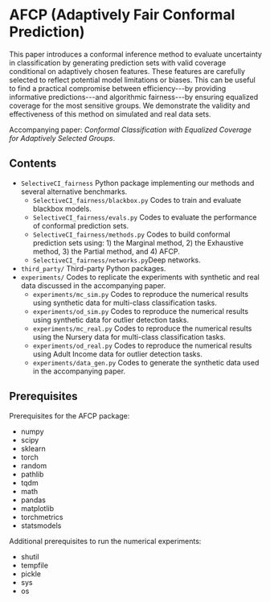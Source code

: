 # AFCP (Adaptively Fair Conformal Prediction)
This paper introduces a conformal inference method to evaluate uncertainty in classification by generating prediction sets with valid coverage conditional on adaptively chosen features. These features are carefully selected to reflect potential model limitations or biases. This can be useful to find a practical compromise between efficiency---by providing informative predictions---and algorithmic fairness---by ensuring equalized coverage for the most sensitive groups. We demonstrate the validity and effectiveness of this method on simulated and real data sets.

Accompanying paper: *Conformal Classification with Equalized Coverage for Adaptively Selected Groups*.


## Contents

 - `SelectiveCI_fairness` Python package implementing our methods and several alternative benchmarks.
    - `SelectiveCI_fairness/blackbox.py` Codes to train and evaluate blackbox models.
    - `SelectiveCI_fairness/evals.py` Codes to evaluate the performance of conformal prediction sets.
    - `SelectiveCI_fairness/methods.py` Codes to build conformal prediction sets using: 1) the Marginal method, 2) the Exhaustive method, 3) the Partial method, and 4) AFCP. 
    - `SelectiveCI_fairness/networks.py`Deep networks.
 - `third_party/` Third-party Python packages.
 - `experiments/` Codes to replicate the experiments with synthetic and real data discussed in the accompanying paper.
    - `experiments/mc_sim.py` Codes to reproduce the numerical results using synthetic data for multi-class classification tasks.
    - `experiments/od_sim.py` Codes to reproduce the numerical results using synthetic data for outlier detection tasks.
    - `experiments/mc_real.py` Codes to reproduce the numerical results using the Nursery data for multi-class classification tasks.
    - `experiments/od_real.py` Codes to reproduce the numerical results using Adult Income data for outlier detection tasks.
    - `experiments/data_gen.py` Codes to generate the synthetic data used in the accompanying paper.  


    
## Prerequisites

Prerequisites for the AFCP package:
 - numpy
 - scipy
 - sklearn
 - torch
 - random
 - pathlib
 - tqdm
 - math
 - pandas
 - matplotlib
 - torchmetrics
 - statsmodels

Additional prerequisites to run the numerical experiments:
 - shutil
 - tempfile
 - pickle
 - sys
 - os
